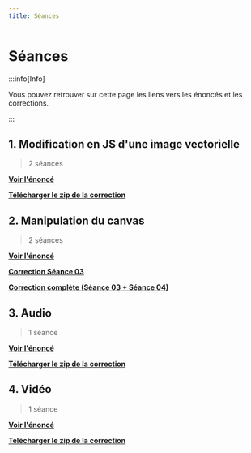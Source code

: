 ```yaml
---
title: Séances
---
```


# Séances

:::info[Info]

Vous pouvez retrouver sur cette page les liens vers les énoncés et les corrections.

:::

## 1. Modification en JS d'une image vectorielle

> 2 séances

**[Voir l'énoncé](https://docs.google.com/document/d/1BBS1kvZy8vODD7zE4PVbA3TN7a20k0B95Tq7Euc9UXE/edit?usp=sharing)**

**[Télécharger le zip de la correction](/assets/corrections/01-svg-correction.zip)**

## 2. Manipulation du canvas

> 2 séances

**[Voir l'énoncé](https://docs.google.com/document/d/1tCTA9exroqVrBgWWr1GwQ9RLT1RHzYOCpRWmVGjbc-s/edit?usp=sharing)**

**[Correction Séance 03](/assets/corrections/02-canvas-correction-seance-03.zip)**

**[Correction complète (Séance 03 + Séance 04)](/assets/corrections/02-canvas-correction-complete.zip)**

## 3. Audio

> 1 séance

**[Voir l'énoncé](https://docs.google.com/document/d/1gjdVv7DuFVfq5_vEN6tP8WBzEPC2K-y-t0AyOfx_ICc/edit?usp=sharing)**

**[Télécharger le zip de la correction](/assets/corrections/05-audio-correction.zip)**

## 4. Vidéo

> 1 séance

**[Voir l'énoncé](https://docs.google.com/document/d/1gKbiHiWLNrFVCECpFu66DgKuaSoHWeX06OJBmMop4k0/edit?usp=sharing)**

**[Télécharger le zip de la correction](/assets/corrections/07-video-correction.zip)**
